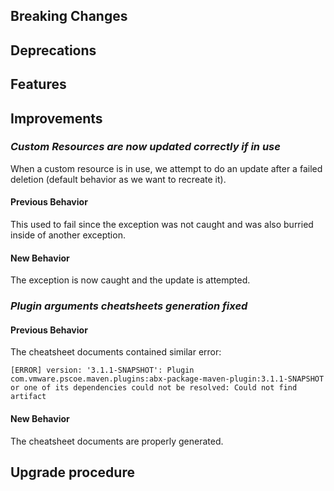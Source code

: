 [//]: # (VERSION_PLACEHOLDER DO NOT DELETE)
[//]: # (Used when working on a new release. Placed together with the Version.md)
[//]: # (Nothing here is optional. If a step must not be performed, it must be said so)
[//]: # (Do not fill the version, it will be done automatically)
[//]: # (Quick Intro to what is the focus of this release)

## Breaking Changes

[//]: # (### *Breaking Change*)
[//]: # (Describe the breaking change AND explain how to resolve it)
[//]: # (You can utilize internal links /e.g. link to the upgrade procedure, link to the improvement|deprecation that introduced this/)

## Deprecations

[//]: # (### *Deprecation*)
[//]: # (Explain what is deprecated and suggest alternatives)

[//]: # (Features -> New Functionality)

## Features

[//]: # (### *Feature Name*)
[//]: # (Describe the feature)
[//]: # (Optional But higlhy recommended Specify *NONE* if missing)
[//]: # (#### Relevant Documentation:)

[//]: # (Improvements -> Bugfixes/hotfixes or general improvements)

## Improvements

### *Custom Resources are now updated correctly if in use*

When a custom resource is in use, we attempt to do an update after a failed deletion (default behavior as we want to recreate it).

#### Previous Behavior

This used to fail since the exception was not caught and was also burried inside of another exception.

#### New Behavior

The exception is now caught and the update is attempted.

[//]: # (### *Improvement Name* )
[//]: # (Talk ONLY regarding the improvement)
[//]: # (Optional But higlhy recommended)
[//]: # (#### Previous Behavior)
[//]: # (Explain how it used to behave, regarding to the change)
[//]: # (Optional But higlhy recommended)
[//]: # (#### New Behavior)
[//]: # (Explain how it behaves now, regarding to the change)
[//]: # (Optional But higlhy recommended Specify *NONE* if missing)
[//]: # (#### Relevant Documentation:)

### *Plugin arguments cheatsheets generation fixed*

#### Previous Behavior

The cheatsheet documents contained similar error:
```
[ERROR] version: '3.1.1-SNAPSHOT': Plugin com.vmware.pscoe.maven.plugins:abx-package-maven-plugin:3.1.1-SNAPSHOT or one of its dependencies could not be resolved: Could not find artifact
```

#### New Behavior

The cheatsheet documents are properly generated.

## Upgrade procedure

[//]: # (Explain in details if something needs to be done)
